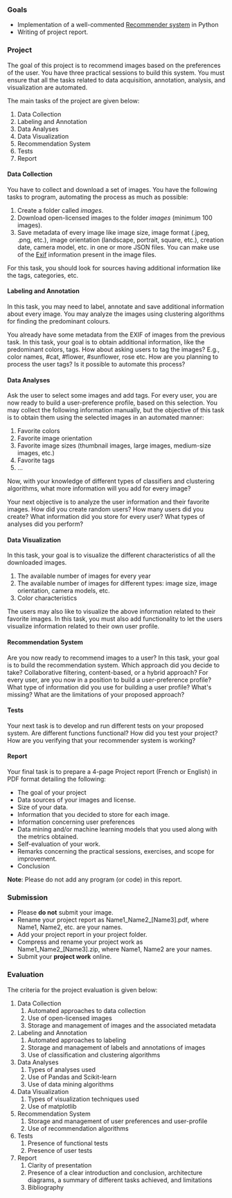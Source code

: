 ### Goals

-   Implementation of a well-commented [Recommender system](https://en.wikipedia.org/wiki/Recommender_system) in Python
-   Writing of project report.

### Project


The goal of this project is to recommend images based on the preferences
of the user. You have three practical sessions to build this system. You
must ensure that all the tasks related to data acquisition, annotation,
analysis, and visualization are automated.

The main tasks of the project are given below:

1.  Data Collection
2.  Labeling and Annotation
3.  Data Analyses
4.  Data Visualization
5.  Recommendation System
6.  Tests
7.  Report

#### Data Collection

You have to collect and download a set of images. You have the following
tasks to program, automating the process as much as possible:

1.  Create a folder called *images*.
2.  Download open-licensed images to the folder *images* (minimum 100
    images).
3.  Save metadata of every image like image size, image format (.jpeg,
    .png, etc.), image orientation (landscape, portrait, square, etc.),
    creation date, camera model, etc. in one or more JSON files. You can
    make use of the [Exif](https://en.wikipedia.org/wiki/Exif)
    information present in the image files.

For this task, you should look for sources having additional information
like the tags, categories, etc.

#### Labeling and Annotation

In this task, you may need to label, annotate and save additional
information about every image. You may analyze the images using
clustering algorithms for finding the predominant colours.

You already have some metadata from the EXIF of images from the previous
task. In this task, your goal is to obtain additional information, like
the predominant colors, tags. How about asking users to tag the images?
E.g., color names, \#cat, \#flower, \#sunflower, rose etc. How are you
planning to process the user tags? Is it possible to automate this
process?

#### Data Analyses

Ask the user to select some images and add tags. For every user, you are
now ready to build a user-preference profile, based on this selection.
You may collect the following information manually, but the objective of
this task is to obtain them using the selected images in an automated
manner:

1.  Favorite colors
2.  Favorite image orientation
3.  Favorite image sizes (thumbnail images, large images, medium-size
    images, etc.)
4.  Favorite tags
5.  \...

Now, with your knowledge of different types of classifiers and
clustering algorithms, what more information will you add for every
image?

Your next objective is to analyze the user information and their
favorite images. How did you create random users? How many users did you
create? What information did you store for every user? What types of
analyses did you perform?

#### Data Visualization

In this task, your goal is to visualize the different characteristics of
all the downloaded images.

1.  The available number of images for every year
2.  The available number of images for different types: image size,
    image orientation, camera models, etc.
3.  Color characteristics

The users may also like to visualize the above information related to
their favorite images. In this task, you must also add functionality to
let the users visualize information related to their own user profile.

#### Recommendation System

Are you now ready to recommend images to a user? In this task, your goal
is to build the recommendation system. Which approach did you decide to
take? Collaborative filtering, content-based, or a hybrid approach? For
every user, are you now in a position to build a user-preference
profile? What type of information did you use for building a user
profile? What\'s missing? What are the limitations of your proposed
approach?

#### Tests

Your next task is to develop and run different tests on your proposed
system. Are different functions functional? How did you test your
project? How are you verifying that your recommender system is working?

#### Report

Your final task is to prepare a 4-page Project report (French or
English) in PDF format detailing the following:

-   The goal of your project
-   Data sources of your images and license.
-   Size of your data.
-   Information that you decided to store for each image.
-   Information concerning user preferences
-   Data mining and/or machine learning models that you used along with
    the metrics obtained.
-   Self-evaluation of your work.
-   Remarks concerning the practical sessions, exercises, and scope for
    improvement.
-   Conclusion

**Note**: Please do not add any program (or code) in this report.


### Submission


-   Please **do not** submit your image.
-   Rename your project report as Name1\_Name2\_\[Name3\].pdf, where
    Name1, Name2, etc. are your names.
-   Add your project report in your project folder.
-   Compress and rename your project work as
    Name1\_Name2\_\[Name3\].zip, where Name1, Name2 are your names.
-   Submit your **project work** online.


### Evaluation


The criteria for the project evaluation is given below:

1.  Data Collection
    1. Automated approaches to data collection
    2. Use of open-licensed images
    3. Storage and management of images and the associated metadata
2.  Labeling and Annotation
    1. Automated approaches to labeling
    2. Storage and management of labels and annotations of images
    3. Use of classification and clustering algorithms
3.  Data Analyses
    1. Types of analyses used
    2. Use of Pandas and Scikit-learn
    3. Use of data mining algorithms
4.  Data Visualization
    1. Types of visualization techniques used
    2. Use of matplotlib
5.  Recommendation System
    1. Storage and management of user preferences and user-profile
    2. Use of recommendation algorithms
6.  Tests
    1. Presence of functional tests
    2. Presence of user tests
7.  Report
    1. Clarity of presentation
    2. Presence of a clear introduction and conclusion, architecture
        diagrams, a summary of different tasks achieved, and limitations
    3. Bibliography

